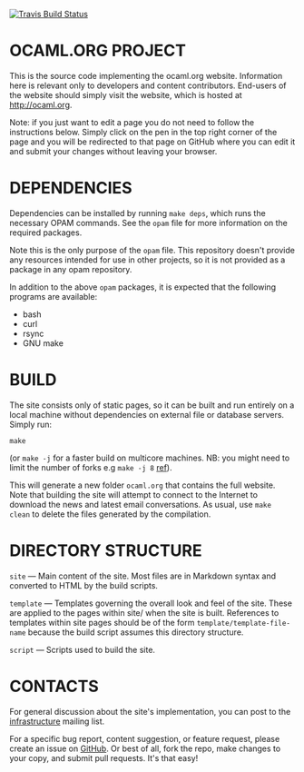 [![Travis Build Status](https://travis-ci.org/ocaml/ocaml.org.svg?branch=master)](https://travis-ci.org/ocaml/ocaml.org)

OCAML.ORG PROJECT
=================
This is the source code implementing the ocaml.org
website. Information here is relevant only to developers and content
contributors. End-users of the website should simply visit the
website, which is hosted at http://ocaml.org.

Note: if you just want to edit a page you do not need to follow the
instructions below.  Simply click on the pen in the top right corner
of the page and you will be redirected to that page on GitHub where you
can edit it and submit your changes without leaving your browser.


DEPENDENCIES
============
Dependencies can be installed by running `make deps`, which runs the
necessary OPAM commands. See the `opam` file for more information
on the required packages.

Note this is the only purpose of the `opam` file. This repository
doesn't provide any resources intended for use in other projects, so
it is not provided as a package in any opam repository.

In addition to the above `opam` packages, it is expected that the
following programs are available:

* bash
* curl
* rsync
* GNU make


BUILD
=====
The site consists only of static pages, so it can be built and run
entirely on a local machine without dependencies on external file or
database servers. Simply run:

    make

(or `make -j` for a faster build on multicore machines.
NB: you might need to limit the number of forks e.g `make -j 8`
[ref](https://github.com/ocaml/ocaml.org/issues/462#issuecomment-40318537)).

This will generate a new folder `ocaml.org` that contains the full
website.  Note that building the site will attempt to connect to the
Internet to download the news and latest email conversations.  As
usual, use `make clean` to delete the files generated by the
compilation.

DIRECTORY STRUCTURE
===================
`site` — Main content of the site. Most files are in Markdown syntax
         and converted to HTML by the build scripts.

`template` — Templates governing the overall look and feel of the
             site. These are applied to the pages within site/ when
             the site is built. References to templates within site
             pages should be of the form `template/template-file-name`
             because the build script assumes this directory
             structure.

`script` — Scripts used to build the site.


CONTACTS
========
For general discussion about the site's implementation, you can post
to the [infrastructure](http://lists.ocaml.org/listinfo/infrastructure)
mailing list.

For a specific bug report, content suggestion, or feature request,
please create an issue on
[GitHub](https://github.com/ocaml/ocaml.org). Or best of all, fork the
repo, make changes to your copy, and submit pull requests. It's that
easy!
